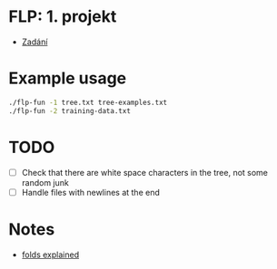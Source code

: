 # FLP: 1. projekt

- [Zadání](https://docs.google.com/document/d/1WChPfFOMtU3GBuqEZRUKFrNBsdJuaQ1pg1BIXiWPe98/edit?pli=1)

# Example usage

```sh
./flp-fun -1 tree.txt tree-examples.txt
./flp-fun -2 training-data.txt
```

# TODO

- [ ] Check that there are white space characters in the tree, not some random
  junk
- [ ] Handle files with newlines at the end

# Notes

- [folds explained](https://wiki.haskell.org/Foldr_Foldl_Foldl')

